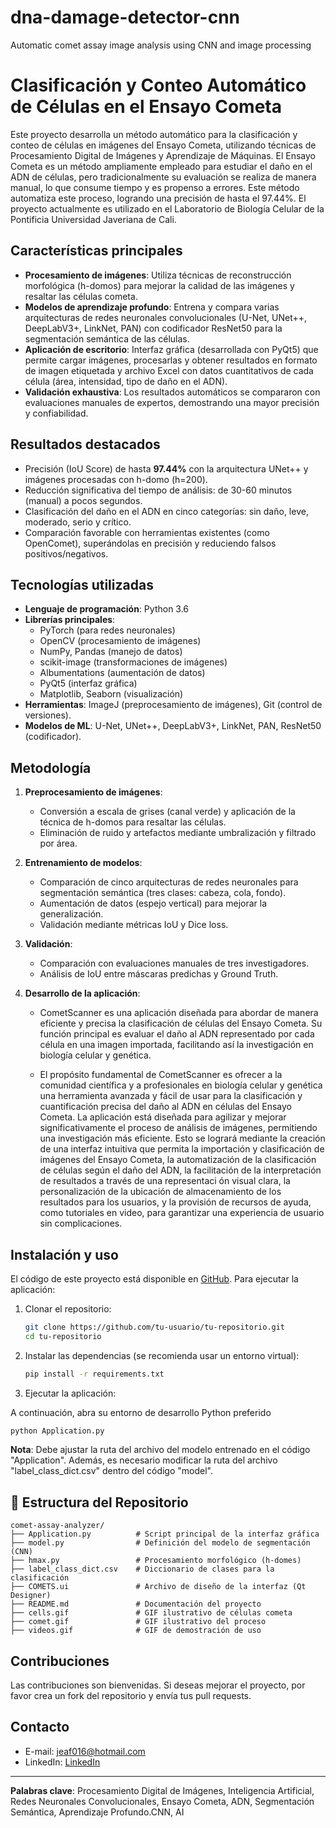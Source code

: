 # dna-damage-detector-cnn
Automatic comet assay image analysis using CNN and image processing


# Clasificación y Conteo Automático de Células en el Ensayo Cometa
Este proyecto desarrolla un método automático para la clasificación y conteo de células en imágenes del Ensayo Cometa, utilizando técnicas de Procesamiento Digital de Imágenes y Aprendizaje de Máquinas. El Ensayo Cometa es un método ampliamente empleado para estudiar el daño en el ADN de células, pero tradicionalmente su evaluación se realiza de manera manual, lo que consume tiempo y es propenso a errores. Este método automatiza este proceso, logrando una precisión de hasta el 97.44%.
El proyecto actualmente es utilizado en el Laboratorio de Biología Celular de la Pontificia Universidad Javeriana de Cali.

## Características principales
- **Procesamiento de imágenes**: Utiliza técnicas de reconstrucción morfológica (h-domos) para mejorar la calidad de las imágenes y resaltar las células cometa.
- **Modelos de aprendizaje profundo**: Entrena y compara varias arquitecturas de redes neuronales convolucionales (U-Net, UNet++, DeepLabV3+, LinkNet, PAN) con codificador ResNet50 para la segmentación semántica de las células.
- **Aplicación de escritorio**: Interfaz gráfica (desarrollada con PyQt5) que permite cargar imágenes, procesarlas y obtener resultados en formato de imagen etiquetada y archivo Excel con datos cuantitativos de cada célula (área, intensidad, tipo de daño en el ADN).
- **Validación exhaustiva**: Los resultados automáticos se compararon con evaluaciones manuales de expertos, demostrando una mayor precisión y confiabilidad.
## Resultados destacados
- Precisión (IoU Score) de hasta **97.44%** con la arquitectura UNet++ y imágenes procesadas con h-domo (h=200).
- Reducción significativa del tiempo de análisis: de 30-60 minutos (manual) a pocos segundos.
- Clasificación del daño en el ADN en cinco categorías: sin daño, leve, moderado, serio y crítico.
- Comparación favorable con herramientas existentes (como OpenComet), superándolas en precisión y reduciendo falsos positivos/negativos.
## Tecnologías utilizadas
- **Lenguaje de programación**: Python 3.6
- **Librerías principales**:
  - PyTorch (para redes neuronales)
  - OpenCV (procesamiento de imágenes)
  - NumPy, Pandas (manejo de datos)
  - scikit-image (transformaciones de imágenes)
  - Albumentations (aumentación de datos)
  - PyQt5 (interfaz gráfica)
  - Matplotlib, Seaborn (visualización)
- **Herramientas**: ImageJ (preprocesamiento de imágenes), Git (control de versiones).
- **Modelos de ML**: U-Net, UNet++, DeepLabV3+, LinkNet, PAN, ResNet50 (codificador).
## Metodología
1. **Preprocesamiento de imágenes**:
   - Conversión a escala de grises (canal verde) y aplicación de la técnica de h-domos para resaltar las células.
   - Eliminación de ruido y artefactos mediante umbralización y filtrado por área.
2. **Entrenamiento de modelos**:
   - Comparación de cinco arquitecturas de redes neuronales para segmentación semántica (tres clases: cabeza, cola, fondo).
   - Aumentación de datos (espejo vertical) para mejorar la generalización.
   - Validación mediante métricas IoU y Dice loss.
     
3. **Validación**:
   - Comparación con evaluaciones manuales de tres investigadores.
   - Análisis de IoU entre máscaras predichas y Ground Truth.
  
4. **Desarrollo de la aplicación**:
   - CometScanner es una aplicación diseñada para abordar de manera eficiente y precisa la clasificación de células del Ensayo Cometa. Su función principal es evaluar el daño al ADN representado por cada célula en una imagen importada, facilitando así la investigación en biología celular y genética.
   
   - El propósito fundamental de CometScanner es ofrecer a la comunidad científica y a profesionales en biología celular y genética una herramienta avanzada y fácil de usar para la clasificación y cuantificación precisa del daño al ADN en células del Ensayo Cometa. La aplicación está diseñada para agilizar y mejorar significativamente el proceso de análisis de imágenes, permitiendo una investigación más eficiente. Esto se logrará mediante la creación de una interfaz intuitiva que permita la importación y clasificación de imágenes del Ensayo Cometa, la automatización de la clasificación de células según el daño del ADN, la facilitación de la interpretación de resultados a través de una representaci ón visual clara, la personalización de la ubicación de almacenamiento de los resultados para los usuarios, y la provisión de recursos de ayuda, como tutoriales en video, para garantizar una experiencia de usuario sin complicaciones.
## Instalación y uso
El código de este proyecto está disponible en [GitHub](https://github.com/JuanesAF/dna-damage-detector-cnn). Para ejecutar la aplicación:
1. Clonar el repositorio:
   ```bash
   git clone https://github.com/tu-usuario/tu-repositorio.git
   cd tu-repositorio
   ```
2. Instalar las dependencias (se recomienda usar un entorno virtual):
   ```bash
   pip install -r requirements.txt
   ```
3. Ejecutar la aplicación:

A continuación, abra su entorno
de desarrollo Python preferido

   ```bash
   python Application.py
   ```
**Nota**: Debe ajustar la ruta del archivo del modelo entrenado en el código "Application". Además, es necesario modificar la ruta del archivo "label_class_dict.csv" dentro del código "model".

## 📁 Estructura del Repositorio

```plaintext
comet-assay-analyzer/
├── Application.py          # Script principal de la interfaz gráfica
├── model.py                # Definición del modelo de segmentación (CNN)
├── hmax.py                 # Procesamiento morfológico (h-domes)
├── label_class_dict.csv    # Diccionario de clases para la clasificación
├── COMETS.ui               # Archivo de diseño de la interfaz (Qt Designer)
├── README.md               # Documentación del proyecto
├── cells.gif               # GIF ilustrativo de células cometa
├── comet.gif               # GIF ilustrativo del proceso
├── videos.gif              # GIF de demostración de uso

```

## Contribuciones
Las contribuciones son bienvenidas. Si deseas mejorar el proyecto, por favor crea un fork del repositorio y envía tus pull requests.

## Contacto
- E-mail: [jeaf016@hotmail.com](mailto:jeaf016@hotmail.com)
- LinkedIn: [LinkedIn](https://www.linkedin.com/in/juanesacostaf)
---
**Palabras clave**: Procesamiento Digital de Imágenes, Inteligencia Artificial, Redes Neuronales Convolucionales, Ensayo Cometa, ADN, Segmentación Semántica, Aprendizaje Profundo.CNN, AI
